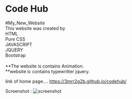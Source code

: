 # Code Hub
#My_New_Website<br>
This website was created by<br>
HTML<br>
Pure CSS<br>
JAVASCRIPT<br>
JQUERY<br>
Bootstrap
<br>
<br>
**The website is contains Animation.<br>
**website ic contains typewritter jquery.<br>

link of home page....
https://3mrr2g2b.github.io/codehub/

Screenshot : 
![screenshot](https://i.imgur.com/OG2wB2F.png)